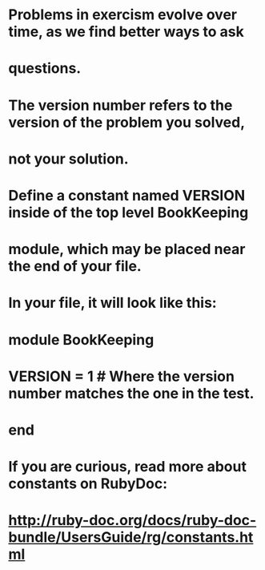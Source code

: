   # Problems in exercism evolve over time, as we find better ways to ask
  # questions.
  # The version number refers to the version of the problem you solved,
  # not your solution.
  #
  # Define a constant named VERSION inside of the top level BookKeeping
  # module, which may be placed near the end of your file.
  #
  # In your file, it will look like this:
  #
  # module BookKeeping
  #   VERSION = 1 # Where the version number matches the one in the test.
  # end
  #
  # If you are curious, read more about constants on RubyDoc:
  # http://ruby-doc.org/docs/ruby-doc-bundle/UsersGuide/rg/constants.html
